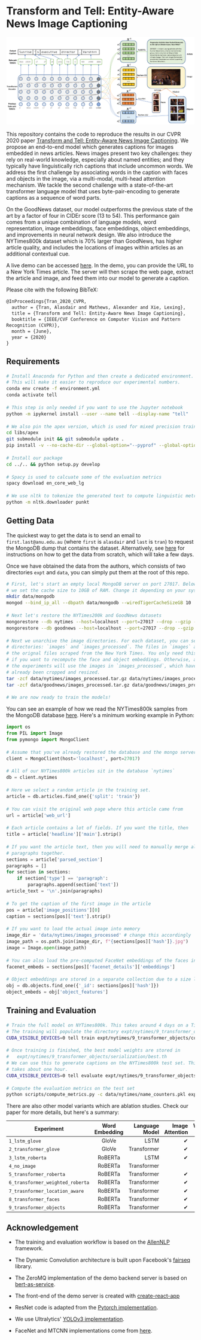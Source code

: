 # Transform and Tell: Entity-Aware News Image Captioning

![Teaser](figures/teaser.png)

This repository contains the code to reproduce the results in our CVPR 2020
paper [Transform and Tell: Entity-Aware News Image
Captioning](https://arxiv.org/abs/2004.08070). We propose an end-to-end model
which generates captions for images embedded in news articles. News images
present two key challenges: they rely on real-world knowledge, especially about
named entities; and they typically have linguistically rich captions that
include uncommon words. We address the first challenge by associating words in
the caption with faces and objects in the image, via a multi-modal, multi-head
attention mechanism. We tackle the second challenge with a state-of-the-art
transformer language model that uses byte-pair-encoding to generate captions as
a sequence of word parts.

On the GoodNews dataset, our model outperforms the previous state of the art by
a factor of four in CIDEr score (13 to 54). This performance gain comes from a
unique combination of language models, word representation, image embeddings,
face embeddings, object embeddings, and improvements in neural network design.
We also introduce the NYTimes800k dataset which is 70% larger than GoodNews,
has higher article quality, and includes the locations of images within
articles as an additional contextual cue.

A live demo can be accessed [here](https://transform-and-tell.ml/). In the
demo, you can provide the URL to a New York Times article. The server will then
scrape the web page, extract the article and image, and feed them into our
model to generate a caption.

Please cite with the following BibTeX:

```raw
@InProceedings{Tran_2020_CVPR,
  author = {Tran, Alasdair and Mathews, Alexander and Xie, Lexing},
  title = {Transform and Tell: Entity-Aware News Image Captioning},
  booktitle = {IEEE/CVF Conference on Computer Vision and Pattern Recognition (CVPR)},
  month = {June},
  year = {2020}
}
```

## Requirements

```sh
# Install Anaconda for Python and then create a dedicated environment.
# This will make it easier to reproduce our experimental numbers.
conda env create -f environment.yml
conda activate tell

# This step is only needed if you want to use the Jupyter notebook
python -m ipykernel install --user --name tell --display-name "tell"

# We also pin the apex version, which is used for mixed precision training
cd libs/apex
git submodule init && git submodule update .
pip install -v --no-cache-dir --global-option="--pyprof" --global-option="--cpp_ext" --global-option="--cuda_ext" ./

# Install our package
cd ../.. && python setup.py develop

# Spacy is used to calcuate some of the evaluation metrics
spacy download en_core_web_lg

# We use nltk to tokenize the generated text to compute linguistic metrics
python -m nltk.downloader punkt
```

## Getting Data

The quickest way to get the data is to send an email to `first.last@anu.edu.au`
(where `first` is `alasdair` and `last` is `tran`) to request the MongoDB dump
that contains the dataset. Alternatively, see [here](docs/getting_data.md) for
instructions on how to get the data from scratch, which will take a few days.

Once we have obtained the data from the authors, which consists of two
directories `expt` and `data`, you can simply put them at the root of this
repo.

```sh
# First, let's start an empty local MongoDB server on port 27017. Below
# we set the cache size to 10GB of RAM. Change it depending on your system.
mkdir data/mongodb
mongod --bind_ip_all --dbpath data/mongodb --wiredTigerCacheSizeGB 10

# Next let's restore the NYTimes200k and GoodNews datasets
mongorestore --db nytimes --host=localhost --port=27017 --drop --gzip --archive=data/mongobackups/nytimes-2020-04-21
mongorestore --db goodnews --host=localhost --port=27017 --drop --gzip --archive=data/mongobackups/goodnews-2020-04-21

# Next we unarchive the image directories. For each dataset, you can see two
# directories: `images` and `images_processed`. The files in `images` are
# the orignal files scraped from the New York Times. You only need this
# if you want to recompute the face and object embeddings. Otherwise, all
# the experiments will use the images in `images_processed`, which have
# already been cropped and resized.
tar -zcf data/nytimes/images_processed.tar.gz data/nytimes/images_processed
tar -zcf data/goodnews/images_processed.tar.gz data/goodnews/images_processed

# We are now ready to train the models!
```

You can see an example of how we read the NYTimes800k samples from the MongoDB
database [here](tell/data/dataset_readers/nytimes_faces_ner_matched.py).
Here's a minimum working example in Python:

```python
import os
from PIL import Image
from pymongo import MongoClient

# Assume that you've already restored the database and the mongo server is running
client = MongoClient(host='localhost', port=27017)

# All of our NYTimes800k articles sit in the database `nytimes`
db = client.nytimes

# Here we select a random article in the training set.
article = db.articles.find_one({'split': 'train'})

# You can visit the original web page where this article came from
url = article['web_url']

# Each article contains a lot of fields. If you want the title, then
title = article['headline']['main'].strip()

# If you want the article text, then you will need to manually merge all
# paragraphs together.
sections = article['parsed_section']
paragraphs = []
for section in sections:
    if section['type'] == 'paragraph':
        paragraphs.append(section['text'])
article_text = '\n'.join(paragraphs)

# To get the caption of the first image in the article
pos = article['image_positions'][0]
caption = sections[pos]['text'].strip()

# If you want to load the actual image into memory
image_dir = 'data/nytimes/images_processed' # change this accordingly
image_path = os.path.join(image_dir, f"{sections[pos]['hash']}.jpg")
image = Image.open(image_path)

# You can also load the pre-computed FaceNet embeddings of the faces in the image
facenet_embeds = sections[pos]['facenet_details']['embeddings']

# Object embeddings are stored in a separate collection due to a size limit in mongo
obj = db.objects.find_one({'_id': sections[pos]['hash']})
object_embeds = obj['object_features']
```

## Training and Evaluation

```sh
# Train the full model on NYTimes800k. This takes around 4 days on a Titan V GPU.
# The training will populate the directory expt/nytimes/9_transformer_objects/serialization
CUDA_VISIBLE_DEVICES=0 tell train expt/nytimes/9_transformer_objects/config.yaml -f

# Once training is finished, the best model weights are stored in
#   expt/nytimes/9_transformer_objects/serialization/best.th
# We can use this to generate captions on the NYTimes800k test set. This
# takes about one hour.
CUDA_VISIBLE_DEVICES=0 tell evaluate expt/nytimes/9_transformer_objects/config.yaml -m expt/nytimes/9_transformer_objects/serialization/best.th

# Compute the evaluation metrics on the test set
python scripts/compute_metrics.py -c data/nytimes/name_counters.pkl expt/nytimes/9_transformer_objects/serialization/generations.jsonl
```

There are also other model variants which are ablation studies. Check
our paper for more details, but here's a summary:

| Experiment                       | Word Embedding | Language Model | Image Attention | Weighted RoBERTa | Location-Aware | Face Attention | Object Attention |
| -------------------------------- | :------------: | -------------: | --------------: | ---------------: | -------------: | -------------: | ---------------: |
| `1_lstm_glove`                   |     GloVe      |           LSTM |               ✔ |                  |                |                |                  |
| `2_transformer_glove`            |     GloVe      |    Transformer |               ✔ |                  |                |                |                  |
| `3_lstm_roberta`                 |    RoBERTa     |           LSTM |               ✔ |                  |                |                |                  |
| `4_no_image`                     |    RoBERTa     |    Transformer |                 |                  |                |                |                  |
| `5_transformer_roberta`          |    RoBERTa     |    Transformer |               ✔ |                  |                |                |                  |
| `6_transformer_weighted_roberta` |    RoBERTa     |    Transformer |               ✔ |                ✔ |                |                |                  |
| `7_trasnformer_location_aware`   |    RoBERTa     |    Transformer |               ✔ |                ✔ |              ✔ |                |                  |
| `8_transformer_faces`            |    RoBERTa     |    Transformer |               ✔ |                ✔ |              ✔ |              ✔ |                  |
| `9_transformer_objects`          |    RoBERTa     |    Transformer |               ✔ |                ✔ |              ✔ |              ✔ |                ✔ |

## Acknowledgement

- The training and evaluation workflow is based on the
  [AllenNLP](https://github.com/allenai/allennlp) framework.

- The Dynamic Convolution architecture is built upon Facebook's
  [fairseq](https://github.com/pytorch/fairseq/blob/master/examples/pay_less_attention_paper/README.md)
  library.

- The ZeroMQ implementation of the demo backend server is based on
  [bert-as-service](https://github.com/hanxiao/bert-as-service).

- The front-end of the demo server is created with
  [create-react-app](https://github.com/facebook/create-react-app)

- ResNet code is adapted from the [Pytorch
  implementation](https://github.com/pytorch/vision/blob/master/torchvision/models/resnet.py).

- We use Ultralytics' [YOLOv3 implementation](https://github.com/ultralytics/yolov3).

- FaceNet and MTCNN implementations come from [here](https://github.com/timesler/facenet-pytorch).
